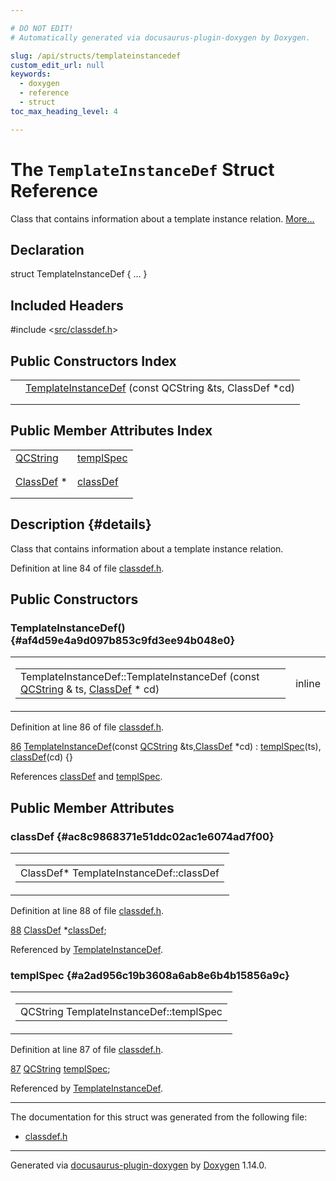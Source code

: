 ```yaml
---

# DO NOT EDIT!
# Automatically generated via docusaurus-plugin-doxygen by Doxygen.

slug: /api/structs/templateinstancedef
custom_edit_url: null
keywords:
  - doxygen
  - reference
  - struct
toc_max_heading_level: 4

---
```


<div class="doxyPage">

# The `TemplateInstanceDef` Struct Reference

Class that contains information about a template instance relation. <a href="#details">More...</a>

## Declaration

<div class="doxyDeclaration">
struct TemplateInstanceDef { ... }
</div>

## Included Headers

<div class="doxyIncludesList">#include &lt;<a href="/web-doxygen/docs/api/files/src/classdef-h">src/classdef.h</a>&gt;
</div>

## Public Constructors Index

<table class="doxyMembersIndex">

<tr class="doxyMemberIndexItem">
<td class="doxyMemberIndexItemType" align="left" valign="top"></td>
<td class="doxyMemberIndexItemName" align="left" valign="top"><a href="#af4d59e4a9d097b853c9fd3ee94b048e0">TemplateInstanceDef</a> (const QCString &amp;ts, ClassDef *cd)</td>
</tr>
<tr class="doxyMemberIndexDescription">
<td class="doxyMemberIndexDescriptionLeft"></td>
<td class="doxyMemberIndexDescriptionRight">
</td>
</tr>
<tr class="doxyMemberIndexSeparator">
<td class="doxyMemberIndexSeparator" colspan="2"></td>
</tr>

</table>

## Public Member Attributes Index

<table class="doxyMembersIndex">

<tr class="doxyMemberIndexItem">
<td class="doxyMemberIndexItemType" align="left" valign="top"><a href="/web-doxygen/docs/api/classes/qcstring">QCString</a></td>
<td class="doxyMemberIndexItemName" align="left" valign="top"><a href="#a2ad956c19b3608a6ab8e6b4b15856a9c">templSpec</a></td>
</tr>
<tr class="doxyMemberIndexDescription">
<td class="doxyMemberIndexDescriptionLeft"></td>
<td class="doxyMemberIndexDescriptionRight">
</td>
</tr>
<tr class="doxyMemberIndexSeparator">
<td class="doxyMemberIndexSeparator" colspan="2"></td>
</tr>

<tr class="doxyMemberIndexItem">
<td class="doxyMemberIndexItemType" align="left" valign="top"><a href="/web-doxygen/docs/api/classes/classdef">ClassDef</a> *</td>
<td class="doxyMemberIndexItemName" align="left" valign="top"><a href="#ac8c9868371e51ddc02ac1e6074ad7f00">classDef</a></td>
</tr>
<tr class="doxyMemberIndexDescription">
<td class="doxyMemberIndexDescriptionLeft"></td>
<td class="doxyMemberIndexDescriptionRight">
</td>
</tr>
<tr class="doxyMemberIndexSeparator">
<td class="doxyMemberIndexSeparator" colspan="2"></td>
</tr>

</table>

## Description {#details}

Class that contains information about a template instance relation.

Definition at line 84 of file <a href="/web-doxygen/docs/api/files/src/classdef-h">classdef.h</a>.

<div class="doxySectionDef">

## Public Constructors

### TemplateInstanceDef() {#af4d59e4a9d097b853c9fd3ee94b048e0}

<div class="doxyMemberItem">
<div class="doxyMemberProto">
<table class="doxyMemberLabels">
<tr class="doxyMemberLabels">
<td class="doxyMemberLabelsLeft">
<table class="doxyMemberName">
<tr>
<td class="doxyMemberName">TemplateInstanceDef::TemplateInstanceDef (const <a href="/web-doxygen/docs/api/classes/qcstring">QCString</a> &amp; ts, <a href="/web-doxygen/docs/api/classes/classdef">ClassDef</a> * cd)</td>
</tr>
</table>
</td>
<td class="doxyMemberLabelsRight">
<span class="doxyMemberLabels">
<span class="doxyMemberLabel inline">inline</span>
</span>
</td>
</tr>
</table>
</div>
<div class="doxyMemberDoc">



Definition at line 86 of file <a href="/web-doxygen/docs/api/files/src/classdef-h">classdef.h</a>.

<div class="doxyProgramListing">

<div class="doxyCodeLine"><span class="doxyLineNumber"><a href="#af4d59e4a9d097b853c9fd3ee94b048e0">86</a></span><span class="doxyLineContent"><span class="doxyHighlight">  <a href="#af4d59e4a9d097b853c9fd3ee94b048e0">TemplateInstanceDef</a>(</span><span class="doxyHighlightKeyword">const</span><span class="doxyHighlight"> <a href="/web-doxygen/docs/api/classes/qcstring">QCString</a> &amp;ts,<a href="/web-doxygen/docs/api/classes/classdef">ClassDef</a> *cd) : <a href="#a2ad956c19b3608a6ab8e6b4b15856a9c">templSpec</a>(ts), <a href="#ac8c9868371e51ddc02ac1e6074ad7f00">classDef</a>(cd) {}</span></span></div>

</div>


References <a href="#ac8c9868371e51ddc02ac1e6074ad7f00">classDef</a> and <a href="#a2ad956c19b3608a6ab8e6b4b15856a9c">templSpec</a>.
</div>
</div>

</div>

<div class="doxySectionDef">

## Public Member Attributes

### classDef {#ac8c9868371e51ddc02ac1e6074ad7f00}

<div class="doxyMemberItem">
<div class="doxyMemberProto">
<table class="doxyMemberLabels">
<tr class="doxyMemberLabels">
<td class="doxyMemberLabelsLeft">
<table class="doxyMemberName">
<tr>
<td class="doxyMemberName">ClassDef* TemplateInstanceDef::classDef</td>
</tr>
</table>
</td>
</tr>
</table>
</div>
<div class="doxyMemberDoc">



Definition at line 88 of file <a href="/web-doxygen/docs/api/files/src/classdef-h">classdef.h</a>.

<div class="doxyProgramListing">

<div class="doxyCodeLine"><span class="doxyLineNumber"><a href="#ac8c9868371e51ddc02ac1e6074ad7f00">88</a></span><span class="doxyLineContent"><span class="doxyHighlight">  <a href="/web-doxygen/docs/api/classes/classdef">ClassDef</a> *<a href="#ac8c9868371e51ddc02ac1e6074ad7f00">classDef</a>;</span></span></div>

</div>


Referenced by <a href="#af4d59e4a9d097b853c9fd3ee94b048e0">TemplateInstanceDef</a>.
</div>
</div>

### templSpec {#a2ad956c19b3608a6ab8e6b4b15856a9c}

<div class="doxyMemberItem">
<div class="doxyMemberProto">
<table class="doxyMemberLabels">
<tr class="doxyMemberLabels">
<td class="doxyMemberLabelsLeft">
<table class="doxyMemberName">
<tr>
<td class="doxyMemberName">QCString TemplateInstanceDef::templSpec</td>
</tr>
</table>
</td>
</tr>
</table>
</div>
<div class="doxyMemberDoc">



Definition at line 87 of file <a href="/web-doxygen/docs/api/files/src/classdef-h">classdef.h</a>.

<div class="doxyProgramListing">

<div class="doxyCodeLine"><span class="doxyLineNumber"><a href="#a2ad956c19b3608a6ab8e6b4b15856a9c">87</a></span><span class="doxyLineContent"><span class="doxyHighlight">  <a href="/web-doxygen/docs/api/classes/qcstring">QCString</a> <a href="#a2ad956c19b3608a6ab8e6b4b15856a9c">templSpec</a>;</span></span></div>

</div>


Referenced by <a href="#af4d59e4a9d097b853c9fd3ee94b048e0">TemplateInstanceDef</a>.
</div>
</div>

</div>

<hr/>

The documentation for this struct was generated from the following file:

<ul>
<li><a href="/web-doxygen/docs/api/files/src/classdef-h">classdef.h</a></li>
</ul>

<hr/>

<p class="doxyGeneratedBy">Generated via <a href="https://github.com/xpack/docusaurus-plugin-doxygen">docusaurus-plugin-doxygen</a> by <a href="https://www.doxygen.nl">Doxygen</a> 1.14.0.</p>

</div>
